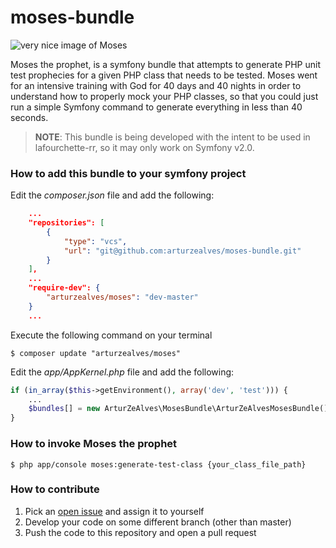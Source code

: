 # moses-bundle
![very nice image of Moses](http://217.218.67.237:83/thumbnail/20160428/1054597_xl.jpg "Moses")

Moses the prophet, is a symfony bundle that attempts to generate PHP unit test prophecies for a given PHP class that needs to be tested.
Moses went for an intensive training with God for 40 days and 40 nights in order to understand how to properly mock your PHP classes, so that you could just run a simple Symfony command to generate everything in less than 40 seconds.

> **NOTE**: This bundle is being developed with the intent to be used in lafourchette-rr, so it may only work on Symfony v2.0.

### How to add this bundle to your symfony project
Edit the *composer.json* file and add the following:
```json
    ...
    "repositories": [
        {
            "type": "vcs",
            "url": "git@github.com:arturzealves/moses-bundle.git"
        }
    ],
    ...
    "require-dev": {
        "arturzealves/moses": "dev-master"
    }
    ...
```

Execute the following command on your terminal
```shell
$ composer update "arturzealves/moses"
```

Edit the *app/AppKernel.php* file and add the following:
```php
if (in_array($this->getEnvironment(), array('dev', 'test'))) {
    ...
    $bundles[] = new ArturZeAlves\MosesBundle\ArturZeAlvesMosesBundle();
}
```

### How to invoke Moses the prophet
```shell
$ php app/console moses:generate-test-class {your_class_file_path}
```

### How to contribute
1. Pick an [open issue](https://github.com/arturzealves/moses-bundle/issues) and assign it to yourself
2. Develop your code on some different branch (other than master)
3. Push the code to this repository and open a pull request
